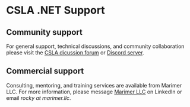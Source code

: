 ﻿# CSLA .NET Support

## Community support

For general support, technical discussions, and community collaboration please visit the [CSLA dicussion forum](https://github.com/MarimerLLC/csla/discussions) or [Discord server](https://discord.gg/9ahKjb7ccf).

## Commercial support

Consulting, mentoring, and training services are available from Marimer LLC. For more information, please message [Marimer LLC](https://www.linkedin.com/company/marimer-llc) on LinkedIn or email *rocky at marimer.llc*.
